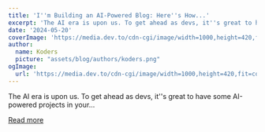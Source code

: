```yaml
---
title: 'I''m Building an AI-Powered Blog: Here''s How...'
excerpt: 'The AI era is upon us. To get ahead as devs, it''s great to have some AI-powered projects in your...'
date: '2024-05-20'
coverImage: 'https://media.dev.to/cdn-cgi/image/width=1000,height=420,fit=cover,gravity=auto,format=auto/https%3A%2F%2Fdev-to-uploads.s3.amazonaws.com%2Fuploads%2Farticles%2F09os8iaf4tzo79s7z02s.gif'
author:
  name: Koders
  picture: "assets/blog/authors/koders.png"
ogImage:
  url: 'https://media.dev.to/cdn-cgi/image/width=1000,height=420,fit=cover,gravity=auto,format=auto/https%3A%2F%2Fdev-to-uploads.s3.amazonaws.com%2Fuploads%2Farticles%2F09os8iaf4tzo79s7z02s.gif'
---
```


The AI era is upon us. To get ahead as devs, it''s great to have some AI-powered projects in your...

[Read more](https://dev.to/copilotkit/im-building-an-ai-powered-blog-nextjs-langchain-supabase-5145)
